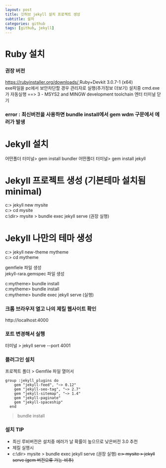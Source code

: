 ```yaml
---
layout: post
title: 깃허브 jekyll 설치 프로젝트 생성
subtitle: 설치
categories: github
tags: [github, jekyll]
---
```


# Ruby 설치  

### 권장 버전 
[https://rubyinstaller.org/downloads/  ](https://rubyinstaller.org/downloads/)
Ruby+Devkit 3.0.7-1 (x64)  
exe파일을 pc에서 보안차단할 경우 관리자로 실행(추가정보 더보기)
설치중 cmd.exe가 자동실행  ==> 3 - MSYS2 and MINGW development toolchain 엔터
터미널 닫기
### error : 최신버전을 사용하면 bundle install에서 gem wdm 구문에서 에러가 발생


# Jekyll 설치
어떤폴더 터미널> gem install bundler
어떤폴더 터미널> gem install jekyll

# Jekyll 프로젝트 생성 (기본테마 설치됨 minimal)
c:> jekyll new mysite  
c:> cd mysite  
c:\dir> mysite > bundle exec jekyll serve  (권장 실행)
# Jekyll 나만의 테마 생성  
c:> jekyll new-theme mytheme    
c:> cd mytheme  

gemfiele 파일 생성  
jekyll-rara.gemspec 파일 생성  

c:mytheme> bundle install  
c:mytheme> bundle install  
c:mytheme> bundle exec jekyll serve  (실행)  



### 크롬 브라우저 열고 나의 제킬 웹사이트 확인
http://localhost:4000 
### 포트 변경해서 실행
터미널 > jekyll serve --port 4001 

### 플러그인 설치
프로젝트 폴더 > Gemfile 파일 열어서  
```
group :jekyll_plugins do
    gem "jekyll-feed", "~> 0.12"
    gem "jekyll-seo-tag", "~> 2.7"
    gem "jekyll-sitemap", "~> 1.4"
    gem "jekyll-paginate"  
    gem "jekyll-spaceship"  
  end
```
> bundle install
> 

### 설치 TIP
- 최신 루비버전은 설치중 에러가 날 확률이 높으므로 낮은버전 3.0 추천
- 제킬 실행시
- c:\dir> mysite > bundle exec jekyll serve  (권장 실행)
~~c:> mysite > jekyll serve  (gem 버전오류 가능-비추)~~
